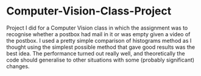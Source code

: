 # Computer-Vision-Class-Project

Project I did for a Computer Vision class in which the assignment was to recognise whether a postbox had mail in it or was empty given a video of the postbox. I used a pretty simple comparison of histograms method as I thought using the simplest possible method that gave good results was the best idea. The performance turned out really well, and theoretically the code should generalise to other situations with some (probably significant) changes.
